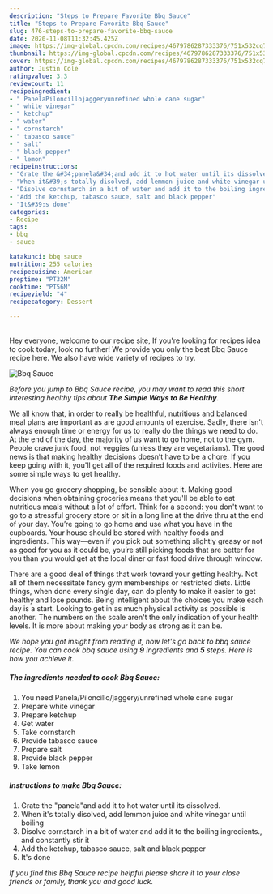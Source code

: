 ```yaml
---
description: "Steps to Prepare Favorite Bbq Sauce"
title: "Steps to Prepare Favorite Bbq Sauce"
slug: 476-steps-to-prepare-favorite-bbq-sauce
date: 2020-11-08T11:32:45.425Z
image: https://img-global.cpcdn.com/recipes/4679786287333376/751x532cq70/bbq-sauce-recipe-main-photo.jpg
thumbnail: https://img-global.cpcdn.com/recipes/4679786287333376/751x532cq70/bbq-sauce-recipe-main-photo.jpg
cover: https://img-global.cpcdn.com/recipes/4679786287333376/751x532cq70/bbq-sauce-recipe-main-photo.jpg
author: Justin Cole
ratingvalue: 3.3
reviewcount: 11
recipeingredient:
- " PanelaPiloncillojaggeryunrefined whole cane sugar"
- " white vinegar"
- " ketchup"
- " water"
- " cornstarch"
- " tabasco sauce"
- " salt"
- " black pepper"
- " lemon"
recipeinstructions:
- "Grate the &#34;panela&#34;and add it to hot water until its dissolved."
- "When it&#39;s totally disolved, add lemmon juice and white vinegar until boiling"
- "Disolve cornstarch in a bit of water and add it to the boiling ingredients., and constantly stir it"
- "Add the ketchup, tabasco sauce, salt and black pepper"
- "It&#39;s done"
categories:
- Recipe
tags:
- bbq
- sauce

katakunci: bbq sauce 
nutrition: 255 calories
recipecuisine: American
preptime: "PT32M"
cooktime: "PT56M"
recipeyield: "4"
recipecategory: Dessert

---
```

<br>
Hey everyone, welcome to our recipe site, If you're looking for recipes idea to cook today, look no further! We provide you only the best Bbq Sauce recipe here. We also have wide variety of recipes to try.
<br>


![Bbq Sauce](https://img-global.cpcdn.com/recipes/4679786287333376/751x532cq70/bbq-sauce-recipe-main-photo.jpg)

<i>Before you jump to Bbq Sauce recipe, you may want to read this short interesting healthy tips about <strong>The Simple Ways to Be Healthy</strong>.</i>

We all know that, in order to really be healthful, nutritious and balanced meal plans are important as are good amounts of exercise. Sadly, there isn't always enough time or energy for us to really do the things we need to do. At the end of the day, the majority of us want to go home, not to the gym. People crave junk food, not veggies (unless they are vegetarians). The good news is that making healthy decisions doesn’t have to be a chore. If you keep going with it, you'll get all of the required foods and activites. Here are some simple ways to get healthy.

When you go grocery shopping, be sensible about it. Making good decisions when obtaining groceries means that you'll be able to eat nutritious meals without a lot of effort. Think for a second: you don't want to go to a stressful grocery store or sit in a long line at the drive thru at the end of your day. You’re going to go home and use what you have in the cupboards. Your house should be stored with healthy foods and ingredients. This way—even if you pick out something slightly greasy or not as good for you as it could be, you’re still picking foods that are better for you than you would get at the local diner or fast food drive through window.

There are a good deal of things that work toward your getting healthy. Not all of them necessitate fancy gym memberships or restricted diets. Little things, when done every single day, can do plenty to make it easier to get healthy and lose pounds. Being intelligent about the choices you make each day is a start. Looking to get in as much physical activity as possible is another. The numbers on the scale aren't the only indication of your health levels. It is more about making your body as strong as it can be. 


<i>We hope you got insight from reading it, now let's go back to bbq sauce recipe. You can cook bbq sauce using <strong>9</strong> ingredients and <strong>5</strong> steps. Here is how you achieve it.
</i>

##### The ingredients needed to cook Bbq Sauce:

1. You need  Panela/Piloncillo/jaggery/unrefined whole cane sugar
1. Prepare  white vinegar
1. Prepare  ketchup
1. Get  water
1. Take  cornstarch
1. Provide  tabasco sauce
1. Prepare  salt
1. Provide  black pepper
1. Take  lemon


##### Instructions to make Bbq Sauce:

1. Grate the &#34;panela&#34;and add it to hot water until its dissolved.
1. When it&#39;s totally disolved, add lemmon juice and white vinegar until boiling
1. Disolve cornstarch in a bit of water and add it to the boiling ingredients., and constantly stir it
1. Add the ketchup, tabasco sauce, salt and black pepper
1. It&#39;s done


<i>If you find this Bbq Sauce recipe helpful please share it to your close friends or family, thank you and good luck.</i>
